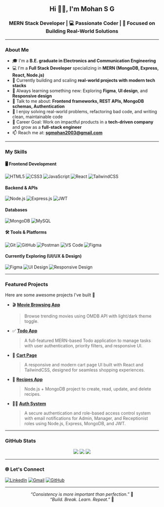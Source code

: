 <h2 align="center">Hi 👋🏻, I'm Mohan S G</h2>
<h3 align="center"> MERN Stack Developer | 💻 Passionate Coder | 🎯 Focused on Building Real-World Solutions</h3>

---

### About Me

- 🎓 I'm a **B.E. graduate in Electronics and Communication Engineering**
- 💻 I'm a **Full Stack Developer** specializing in **MERN (MongoDB, Express, React, Node.js)**
- 🔭 Currently building and scaling **real-world projects with modern tech stacks**
- 🧠 Always learning something new: Exploring **Figma**, **UI design**, and **Responsive design**
- 💬 Talk to me about: **Frontend frameworks, REST APIs, MongoDB schemas, Authentication**
- 🧩 I enjoy solving real-world problems, refactoring bad code, and writing clean, maintainable code
- 🚀 Career Goal: Work on impactful products in a **tech-driven company** and grow as a **full-stack engineer**
- 📫 Reach me at: **sgmohan2003@gmail.com**

---

### My Skills

#### 🖥️ Frontend Development
![HTML5](https://img.shields.io/badge/-HTML5-E34F26?style=flat-square&logo=html5&logoColor=white)
![CSS3](https://img.shields.io/badge/-CSS3-1572B6?style=flat-square&logo=css3)
![JavaScript](https://img.shields.io/badge/-JavaScript-F7DF1E?style=flat-square&logo=javascript&logoColor=black)
![React](https://img.shields.io/badge/-React-61DAFB?style=flat-square&logo=react&logoColor=black)
![TailwindCSS](https://img.shields.io/badge/-TailwindCSS-06B6D4?style=flat-square&logo=tailwind-css)

#### Backend & APIs
![Node.js](https://img.shields.io/badge/-Node.js-339933?style=flat-square&logo=node.js&logoColor=white)
![Express.js](https://img.shields.io/badge/-Express.js-black?style=flat-square&logo=express)
![JWT](https://img.shields.io/badge/-JWT-black?style=flat-square&logo=JSON%20web%20tokens)

#### Databases
![MongoDB](https://img.shields.io/badge/-MongoDB-47A248?style=flat-square&logo=mongodb&logoColor=white)
![MySQL](https://img.shields.io/badge/-MySQL-00758F?style=flat-square&logo=mysql&logoColor=white)

#### 🛠️ Tools & Platforms
![Git](https://img.shields.io/badge/-Git-F05032?style=flat-square&logo=git&logoColor=white)
![GitHub](https://img.shields.io/badge/-GitHub-181717?style=flat-square&logo=github)
![Postman](https://img.shields.io/badge/-Postman-FF6C37?style=flat-square&logo=postman&logoColor=white)
![VS Code](https://img.shields.io/badge/-VSCode-007ACC?style=flat-square&logo=visual-studio-code)
![Figma](https://img.shields.io/badge/-Figma-F24E1E?style=flat-square&logo=figma&logoColor=white)

#### Currently Exploring (UI/UX & Design)
![Figma](https://img.shields.io/badge/-Figma-F24E1E?style=flat-square&logo=figma&logoColor=white)
![UI Design](https://img.shields.io/badge/-UI%2FUX%20Design-0e76a8?style=flat-square&logo=adobe&logoColor=white)
![Responsive Design](https://img.shields.io/badge/-Responsive%20Design-228B22?style=flat-square)

---

### Featured Projects

Here are some awesome projects I've built 💯

- 🎬 [**Movie Browsing App**](https://github.com/SGMohan/Movie-App.git)  
  > Browse trending movies using OMDB API with light/dark theme toggle.

- ✅ [**Todo App**](https://github.com/SGMohan/Todo-App.git)  
  > A full-featured MERN-based Todo application to manage tasks with user authentication, priority filters, and responsive UI.

- 🛒 [**Cart Page**](https://github.com/SGMohan/Cart-Page.git)  
  > A responsive and modern cart page UI built with React and TailwindCSS, designed for seamless shopping experiences.

- 🍳 [**Recipes App**](https://github.com/SGMohan/Recipes_App.git)  
  > Node.js + MongoDB project to create, read, update, and delete recipes.

- 🧑‍💼 [**Auth System**](https://github.com/SGMohan/Auth_System.git)  
  > A secure authentication and role-based access control system with email notifications for Admin, Manager, and Receptionist roles using Node.js, Express, MongoDB, and JWT.


---

### GitHub Stats

<p align="center">
  <img src="https://github-readme-stats.vercel.app/api?username=SGMohan&show_icons=true&theme=radical" />
  <img src="https://github-readme-stats.vercel.app/api/top-langs/?username=SGMohan&layout=compact&theme=radical" />
  <img src="https://github-readme-streak-stats.herokuapp.com/?user=SGMohan&theme=radical" />
</p>

---


### 🌐 Let's Connect

[![LinkedIn](https://img.shields.io/badge/-LinkedIn-blue?style=flat-square&logo=Linkedin&logoColor=white)](https://www.linkedin.com/in/mohan-s-g-70a182310)
[![Gmail](https://img.shields.io/badge/-Gmail-red?style=flat-square&logo=Gmail&logoColor=white)](mailto:sgmohan2003@gmail.com)
[![GitHub](https://img.shields.io/badge/-GitHub-181717?style=flat-square&logo=GitHub&logoColor=white)](https://github.com/SGMohan)

---

<p align="center">
  <i>“Consistency is more important than perfection.”</i> 💯<br/>
  <i>“Build. Break. Learn. Repeat.”</i> 🔁
</p>
